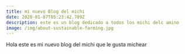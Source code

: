 ```yaml
---
title: mi nuevo Blog del michi
date: 2020-01-07T05:23:42.709Z
description: este es un blog dedicado a todos los michi delc amino
image: /img/about-sustainable-farming.jpg
---
```

Hola este es mi nuevo blog del michi  que le gusta michear
